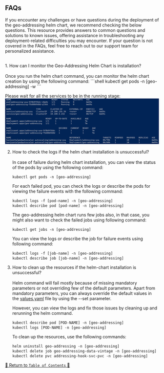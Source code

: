 ## FAQs

If you encounter any challenges or have questions during the deployment of the geo-addressing helm chart, we recommend
checking the below questions. This resource provides answers to common questions and solutions to known issues, offering
assistance in troubleshooting any deployment-related difficulties you may encounter. If your question is not covered in
the FAQs, feel free to reach out to our support team for personalized assistance.

<br>
1. How can I monitor the Geo-Addressing Helm Chart is installation?
   <br><br>
   Once you run the helm chart command, you can monitor the helm chart creation by using the following command:
    ```shell
    kubectl get pods -n [geo-addressing] -w
    ```

Please wait for all the services to be in the running stage:
![kubectl-all.png](../../images/kubectl-all.png)

2. How to check the logs if the helm chart installation is unsuccessful?
   <br><br>
   In case of failure during helm chart installation, you can view the status of the pods by using the following
   command:
   ```shell
   kubectl get pods -n [geo-addressing]
   ```
   For each failed pod, you can check the logs or describe the pods for viewing the failure events with the following
   command:
   ```shell
   kubectl logs -f [pod-name] -n [geo-addressing]
   kubectl describe pod [pod-name] -n [geo-addressing]
   ```

   The geo-addressing helm chart runs few jobs also, in that case, you might also want to check the failed jobs using
   following command:
   ```shell
   kubectl get jobs -n [geo-addressing]
   ```
   You can view the logs or describe the job for failure events using following command:
   ```shell
   kubectl logs -f [job-name] -n [geo-addressing]
   kubectl describe job [job-name] -n [geo-addressing]
   ```
3. How to clean up the resources if the helm-chart installation is unsuccessful?
   <br><br>
   Helm command will fail mostly because of missing mandatory parameters or not overriding few of the default
   parameters. Apart from mandatory parameters, you can always override the default values in
   the [values.yaml](../../charts/geo-addressing/values.yaml) file by using the --set parameter.

   However, you can view the logs and fix those issues by cleaning up and rerunning the helm command.
    ```shell
    kubectl describe pod [POD-NAME] -n [geo-addressing]
    kubectl logs [POD-NAME] -n [geo-addressing]
    ```

   To clean up the resources, use the following commands:
    ```shell
    helm uninstall geo-addressing -n [geo-addressing]
    kubectl delete job geo-addressing-data-vintage -n [geo-addressing]
    kubectl delete pvc addressing-hook-svc-pvc -n [geo-addressing]
    ```

[🔗 Return to `Table of Contents` 🔗](../../README.md#miscellaneous)